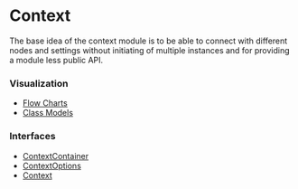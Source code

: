 # Context

The base idea of the context module is to be able to connect with different nodes and settings without initiating
of multiple instances and for providing a module less public API.

### Visualization

- [Flow Charts]()
- [Class Models]()

### Interfaces

- [ContextContainer]()
- [ContextOptions]() 
- [Context]()

